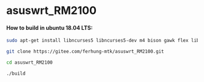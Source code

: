 # asuswrt_RM2100
#### How to build in ubuntu 18.04 LTS:
``` bash
sudo apt-get install libncurses5 libncurses5-dev m4 bison gawk flex libstdc++-4.8-dev g++-multilib g++ gengetopt git gitk zlib1g-dev autoconf autopoint libtool shtool autogen mtd-utils intltool sharutils docbook-xsl-* libstdc++5 texinfo dos2unix xsltproc binutils u-boot-tools device-tree-compiler python qemu gperf liblzo2-dev uuid-dev build-essential lzma-dev liblzma-dev lzma patch cmake intltool libglib2.0-dev gtk-doc-tools libc6-i386 lib32stdc++6 lib32z1 libelf1:i386 lib32ncurses5 libc6-dev-i386
```

``` bash
git clone https://gitee.com/ferhung-mtk/asuswrt_RM2100.git
```

``` bash
cd asuswrt_RM2100

```

``` bash
./build

```


